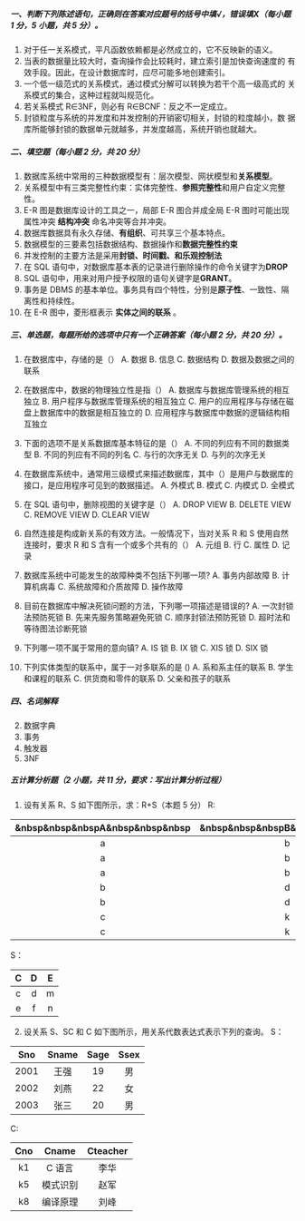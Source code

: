 

##### 一、判断下列陈述语句，正确则在答案对应题号的括号中填√，错误填Х（每小题 1 分，5 小题，共 5 分）。

1. 对于任一关系模式，平凡函数依赖都是必然成立的，它不反映新的语义。
2. 当表的数据量比较大时，查询操作会比较耗时，建立索引是加快查询速度的
有效手段。因此，在设计数据库时，应尽可能多地创建索引。
3. 一个低一级范式的关系模式，通过模式分解可以转换为若干个高一级高式的
关系模式的集合，这种过程就叫规范化。
4. 若关系模式 R∈3NF，则必有 R∈BCNF：反之不一定成立。
5. 封锁粒度与系统的并发度和并发控制的开销密切相关，封锁的粒度越小，数
据库所能够封锁的数据单元就越多，并发度越高，系统开销也就越大。

##### 二、填空题（每小题 2 分，共 20 分）

1. 数据库系统中常用的三种数据模型有：层次模型、网状模型和**关系模型**。
2. 关系模型中有三类完整性约束：实体完整性、**参照完整性**和用户自定义完整性。
3. E-R 图是数据库设计的工具之一，局部 E-R 图合并成全局 E-R 图时可能出现属性冲突 **结构冲突** 命名冲突等合并冲突。
4. 数据库数据具有永久存储、**有组织**、可共享三个基本特点。
5. 数据模型的三要素包括数据结构、数据操作和**数据完整性约束**
6. 并发控制的主要方法是采用**封锁、时间戳、和乐观控制法**
7. 在 SQL 语句中，对数据库基本表的记录进行删除操作的命令关键字为**DROP**
8. SQL 语句中，用来对用户授予权限的语句关键字是**GRANT**。
9. 事务是 DBMS 的基本单位。事务具有四个特性，分别是**原子性**、一致性、隔离性和持续性。
10. 在 E-R 图中，菱形框表示 **实体之间的联系** 。

##### 三、单选题，每题所给的选项中只有一个正确答案（每小题 2 分，共 20 分）。
1. 在数据库中，存储的是（）
	 A. 数据 
	 B. 信息
	 C. 数据结构
	 D. 数据及数据之间的联系

2. 在数据库中，数据的物理独立性是指（）
	 A. 数据库与数据库管理系统的相互独立
	 B. 用户程序与数据库管理系统的相互独立
	 C. 用户的应用程序与存储在磁盘上数据库中的数据是相互独立的
	 D. 应用程序与数据库中数据的逻辑结构相互独立
	
3. 下面的选项不是关系数据库基本特征的是（）
	 A. 不同的列应有不同的数据类型
	 B. 不同的列应有不同的列名
	 C. 与行的次序无关
	 D. 与列的次序无关
	
4. 在数据库系统中，通常用三级模式来描述数据库，其中（）是用户与数据库的接口，是应用程序可见到的数据描述。
	A. 外模式
	B. 模式
	C. 内模式
	D. 全模式
	
5. 在 SQL 语句中，删除视图的关键字是（）
	A. DROP VIEW
	B. DELETE VIEW
	C. REMOVE VIEW
	D. CLEAR VIEW
	
6. 自然连接是构成新关系的有效方法。一般情况下，当对关系 R 和 S 使用自然连接时，要求 R 和 S 含有一个或多个共有的（）
	A. 元组
	B. 行
	C. 属性
	D. 记录
	
7. 数据库系统中可能发生的故障种类不包括下列哪一项?
	A. 事务内部故障
	B. 计算机病毒
	C. 系统故障和介质故障
	D. 操作故障
	
8. 目前在数据库中解决死锁问题的方法，下列哪一项描述是错误的?
	A. 一次封锁法预防死锁
	B. 先来先服务策略避免死锁
	C. 顺序封锁法预防死锁
	D. 超时法和等待图法诊断死锁
	
9. 下列哪一项不属于常用的意向镇?
	A. IS 锁
	B. IX 锁
	C. XIS 锁
	D. SIX 锁
10. 下列实体类型的联系中，属于一对多联系的是 ()
	A. 系和系主任的联系
	B. 学生和课程的联系
	C. 供货商和零件的联系
	D. 父亲和孩子的联系

##### 四、名词解释

2. 数据字典
3. 事务
4. 触发器
5. 3NF

##### 五计算分析题（2 小题，共 11 分，要求：写出计算分析过程）

1. 设有关系 R、S 如下图所示，求：R+S（本题 5 分）
R:
	
|   &nbsp&nbsp&nbspA&nbsp&nbsp&nbsp   |   &nbsp&nbsp&nbspB&nbsp&nbsp&nbsp   |   &nbsp&nbsp&nbspC&nbsp&nbsp&nbsp   |   &nbsp&nbsp&nbspD&nbsp&nbsp&nbsp   |
|:-----:|:-----:|:-----:|:-----:|
|   a   |   b   |   c   |   d   |
|   a   |   b   |   e   |   f   |
|   a   |   b   |   h   |   k   |
|   b   |   d   |   e   |   f   |
|   b   |   d   |   d   |   l   |
|   c   |   k   |   c   |   d   |
|   c   |   k   |   e   |   f   |

S：

|   C   |   D   |  E    |
|:-----:|:-----:|:-----:|
|   c   |   d   |   m   |
|   e   |   f   |   n   |

2. 设关系 S、SC 和 C 如下图所示，用关系代数表达式表示下列的查询。
S：

|   Sno   |  Sname    |   Sage   |   Ssex   |
|:-----:|:-----:|:-----:|:-----:|
|   2001   |   王强   |  19    |   男   |
|  2002    |   刘燕   |  22    |   女   |
|  2003    |  张三    |   20   |  男    |

C:

|   Cno   |   Cname   |  Cteacher    |
|:-----:|:-----:|:-----:|
|   k1   |   C 语言   |  李华    |
|   k5   | 模式识别    |  赵军    |
|   k8   |  编译原理    |   刘峰   |
